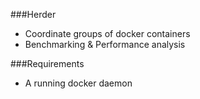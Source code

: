 ###Herder
+ Coordinate groups of docker containers
+ Benchmarking & Performance analysis

###Requirements
+ A running docker daemon
